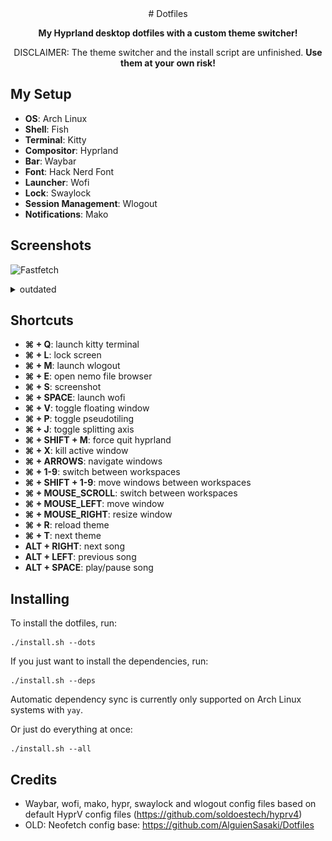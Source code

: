 <div align="center">
# Dotfiles

**My Hyprland desktop dotfiles with a custom theme switcher!**


DISCLAIMER: The theme switcher and the install script are unfinished. **Use them at your own risk!**
</div>


## My Setup

* **OS**: Arch Linux
* **Shell**: Fish
* **Terminal**: Kitty
* **Compositor**: Hyprland
* **Bar**: Waybar
* **Font**: Hack Nerd Font
* **Launcher**: Wofi
* **Lock**: Swaylock
* **Session Management**: Wlogout
* **Notifications**: Mako


## Screenshots

![Fastfetch](https://github.com/tpaau-17DB/Dotfiles/blob/main/screenshots/fastfetch-screenshot-11.3.2025.png?raw=true)

<details>
<summary>outdated</summary>

![Screenshot](https://github.com/tpaau-17DB/Dotfiles/blob/main/screenshots/overlord-screen.png?raw=true)

![Coding Setup](https://github.com/tpaau-17DB/Dotfiles/blob/main/screenshots/nvim-setup.png?raw=true)
Neovim Setup

![Fastfetch](https://github.com/tpaau-17DB/Dotfiles/blob/main/screenshots/fastfetch-config.png?raw=true)
Fastfetch
</details>


## Shortcuts

* **⌘ + Q**: launch kitty terminal
* **⌘ + L**: lock screen
* **⌘ + M**: launch wlogout
* **⌘ + E**: open nemo file browser
* **⌘ + S**: screenshot
* **⌘ + SPACE**: launch wofi
* **⌘ + V**: toggle floating window
* **⌘ + P**: toggle pseudotiling
* **⌘ + J**: toggle splitting axis
* **⌘ + SHIFT + M**: force quit hyprland
* **⌘ + X**: kill active window
* **⌘ + ARROWS**: navigate windows
* **⌘ + 1-9**: switch between workspaces
* **⌘ + SHIFT + 1-9**: move windows between workspaces
* **⌘ + MOUSE_SCROLL**: switch between workspaces
* **⌘ + MOUSE_LEFT**: move window
* **⌘ + MOUSE_RIGHT**: resize window
* **⌘ + R**: reload theme
* **⌘ + T**: next theme
* **ALT + RIGHT**: next song
* **ALT + LEFT**: previous song
* **ALT + SPACE**: play/pause song


## Installing

To install the dotfiles, run:
```
./install.sh --dots
```

If you just want to install the dependencies, run:
```
./install.sh --deps
```
Automatic dependency sync is currently only supported on Arch Linux systems with `yay`.

Or just do everything at once:
```
./install.sh --all
```


## Credits

* Waybar, wofi, mako, hypr, swaylock and wlogout config files based on default HyprV config files (https://github.com/soldoestech/hyprv4)
* OLD: Neofetch config base: https://github.com/AlguienSasaki/Dotfiles
